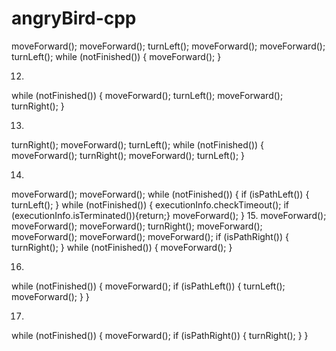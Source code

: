 # angryBird-cpp
moveForward();
moveForward();
turnLeft();
moveForward();
moveForward();
turnLeft();
while (notFinished()) {
  moveForward();
}

12. 
while (notFinished()) {
  moveForward();
  turnLeft();
  moveForward();
  turnRight();
}

13.
turnRight();
moveForward();
turnLeft();
while (notFinished()) {
  moveForward();
  turnRight();
  moveForward();
  turnLeft();
}

14.
moveForward();
moveForward();
while (notFinished()) {
  if (isPathLeft()) {
    turnLeft();
  }
  while (notFinished()) {
    executionInfo.checkTimeout(); if (executionInfo.isTerminated()){return;}
    moveForward();
  }
15.
moveForward();
moveForward();
moveForward();
turnRight();
moveForward();
moveForward();
moveForward();
moveForward();
if (isPathRight()) {
  turnRight();
}
while (notFinished()) {
  moveForward();
}

16.
while (notFinished()) {
  moveForward();
  if (isPathLeft()) {
    turnLeft();
    moveForward();
  }
}

17.
while (notFinished()) {
  moveForward();
  if (isPathRight()) {
    turnRight();
  }
}
